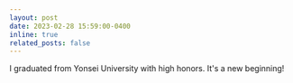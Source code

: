 ```yaml
---
layout: post
date: 2023-02-28 15:59:00-0400
inline: true
related_posts: false
---
```


I graduated from Yonsei University with high honors. It's a new beginning!